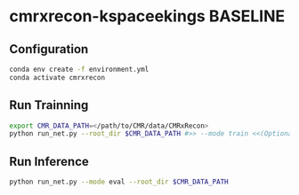 # cmrxrecon-kspaceekings BASELINE

## Configuration
```bash
conda env create -f environment.yml
conda activate cmrxrecon
```

## Run Trainning
```bash
export CMR_DATA_PATH=</path/to/CMR/data/CMRxRecon>
python run_net.py --root_dir $CMR_DATA_PATH #>> --mode train <<(Optional and useless)
```

## Run Inference
```bash
python run_net.py --mode eval --root_dir $CMR_DATA_PATH
```